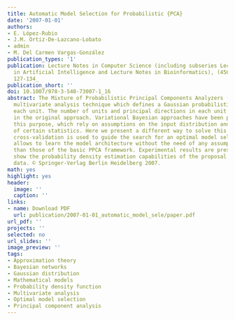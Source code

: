 ```yaml
---
title: Automatic Model Selection for Probabilistic {PCA}
date: '2007-01-01'
authors:
- E. López-Rubio
- J.M. Ortiz-De-Lazcano-Lobato
- admin
- M. Del Carmen Vargas-González
publication_types: '1'
publication: Lecture Notes in Computer Science (including subseries Lecture Notes
  in Artificial Intelligence and Lecture Notes in Bioinformatics), (4507 LNCS), _pp.
  127-134_
publication_short: ''
doi: 10.1007/978-3-540-73007-1_16
abstract: The Mixture of Probabilistic Principal Components Analyzers (MPPCA) is a
  multivariate analysis technique which defines a Gaussian probabilistic model at
  each unit. The number of units and principal directions in each unit is not learned
  in the original approach. Variational Bayesian approaches have been proposed for
  this purpose, which rely on assumptions on the input distribution and/or approximations
  of certain statistics. Here we present a different way to solve this problem, where
  cross-validation is used to guide the search for an optimal model selection. This
  allows to learn the model architecture without the need of any assumptions other
  than those of the basic PPCA framework. Experimental results are presented, which
  show the probability density estimation capabilities of the proposal with high dimensional
  data. © Springer-Verlag Berlin Heidelberg 2007.
math: yes
highlight: yes
header:
  image: ''
  caption: ''
links:
- name: Download PDF
  url: publication/2007-01-01_automatic_model_sele/paper.pdf
url_pdf: ''
projects: ''
selected: no
url_slides: ''
image_preview: ''
tags:
- Approximation theory
- Bayesian networks
- Gaussian distribution
- Mathematical models
- Probability density function
- Multivariate analysis
- Optimal model selection
- Principal component analysis
---
```

